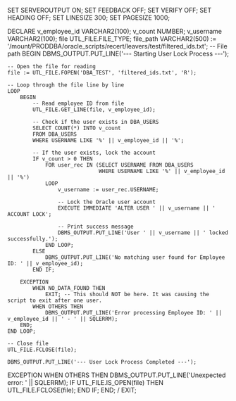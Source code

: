SET SERVEROUTPUT ON;
SET FEEDBACK OFF;
SET VERIFY OFF;
SET HEADING OFF;
SET LINESIZE 300;
SET PAGESIZE 1000;

DECLARE
    v_employee_id VARCHAR2(100);
    v_count NUMBER;
    v_username VARCHAR2(100);
    file UTL_FILE.FILE_TYPE;
    file_path VARCHAR2(500) := '/mount/PRODDBA/oracle_scripts/recert/leavers/test/filtered_ids.txt'; -- File path
BEGIN
    DBMS_OUTPUT.PUT_LINE('--- Starting User Lock Process ---');

    -- Open the file for reading
    file := UTL_FILE.FOPEN('DBA_TEST', 'filtered_ids.txt', 'R');

    -- Loop through the file line by line
    LOOP
        BEGIN
            -- Read employee ID from file
            UTL_FILE.GET_LINE(file, v_employee_id);

            -- Check if the user exists in DBA_USERS
            SELECT COUNT(*) INTO v_count
            FROM DBA_USERS
            WHERE USERNAME LIKE '%' || v_employee_id || '%';

            -- If the user exists, lock the account
            IF v_count > 0 THEN
                FOR user_rec IN (SELECT USERNAME FROM DBA_USERS
                                 WHERE USERNAME LIKE '%' || v_employee_id || '%')
                LOOP
                    v_username := user_rec.USERNAME;

                    -- Lock the Oracle user account
                    EXECUTE IMMEDIATE 'ALTER USER ' || v_username || ' ACCOUNT LOCK';

                    -- Print success message
                    DBMS_OUTPUT.PUT_LINE('User ' || v_username || ' locked successfully.');
                END LOOP;
            ELSE
                DBMS_OUTPUT.PUT_LINE('No matching user found for Employee ID: ' || v_employee_id);
            END IF;

        EXCEPTION
            WHEN NO_DATA_FOUND THEN
                EXIT; -- This should NOT be here. It was causing the script to exit after one user.
            WHEN OTHERS THEN
                DBMS_OUTPUT.PUT_LINE('Error processing Employee ID: ' || v_employee_id || ' - ' || SQLERRM);
        END;
    END LOOP;

    -- Close file
    UTL_FILE.FCLOSE(file);

    DBMS_OUTPUT.PUT_LINE('--- User Lock Process Completed ---');

EXCEPTION
    WHEN OTHERS THEN
        DBMS_OUTPUT.PUT_LINE('Unexpected error: ' || SQLERRM);
        IF UTL_FILE.IS_OPEN(file) THEN
            UTL_FILE.FCLOSE(file);
        END IF;
END;
/
EXIT;

